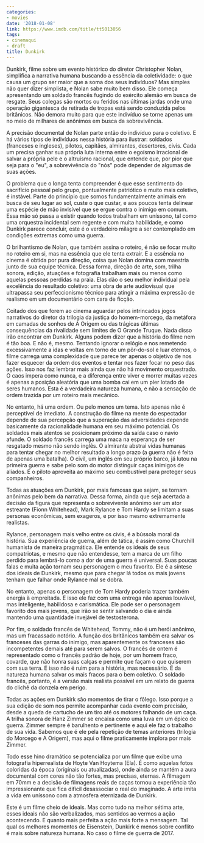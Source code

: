 ```yaml
---
categories:
- movies
date: '2018-01-08'
link: https://www.imdb.com/title/tt5013056
tags:
- cinemaqui
- draft
title: Dunkirk
---
```


Dunkirk, filme sobre um evento histórico do diretor Christopher Nolan, simplifica a narrativa humana buscando a essência da coletividade: o que causa um grupo ser maior que a soma dos seus indivíduos? Mas simples não quer dizer simplista, e Nolan sabe muito bem disso. Ele começa apresentando um soldado francês fugindo do exército alemão em busca de resgate. Seus colegas são mortos ou feridos nas últimas jardas onde uma operação gigantesca de retirada de tropas está sendo conduzida pelos britânicos. Não demora muito para que este indivíduo se torne apenas um no meio de milhares de anônimos em busca da sobrevivência.

A precisão documental de Nolan parte então do indivíduo para o coletivo. E há vários tipos de indivíduos nessa história para ilustrar: soldados (franceses e ingleses), pilotos, capitães, almirantes, desertores, civis. Cada um precisa ganhar sua própria luta interna entre o egoísmo irracional de salvar a própria pele e o altruísmo racional, que entende que, por pior que seja para o "eu", a sobrevivência do "nós" pode depender de algumas de suas ações.

O problema que o longa tenta compreender é que esse sentimento do sacrifício pessoal pelo grupo, pontualmente patriótico e muito mais coletivo, é instável. Parte do princípio que somos fundamentalmente animais em busca de seu lugar ao sol, custe o que custar, e aos poucos tenta delinear uma espécie de mão invisível que se ergue contra o inimigo em comum. Essa mão só passa a existir quando todos trabalham em uníssono, tal como uma orquestra incidental sem regente e com muita habilidade, e como Dunkirk parece concluir, este é o verdadeiro milagre a ser contemplado em condições extremas como uma guerra.

O brilhantismo de Nolan, que também assina o roteiro, é não se focar muito no roteiro em si, mas na essência que ele tenta extrair. E a essência no cinema é obtida por pura direção, coisa que Nolan domina com maestria junto de sua equipe técnica. Dessa forma, direção de arte, som, trilha sonora, edição, atuações e fotografia trabalham mais ou menos como aquelas pessoas perdidas na praia. Elas dão o seu melhor individual pela excelência do resultado coletivo: uma obra de arte audiovisual que ultrapassa seu perfeccionismo técnico para atingir a máxima expressão de realismo em um documentário com cara de ficção.

Coitado dos que forem ao cinema aguardar pelos intrincados jogos narrativos do diretor da trilogia da justiça do homem-morcego, da metáfora em camadas de sonhos de A Origem ou das trágicas últimas consequências da rivalidade sem limites de O Grande Truque. Nada disso irão encontrar em Dunkirk. Alguns podem dizer que a história do filme nem é tão boa. E não é, mesmo. Tentando ignorar o relógio e nos remetendo excessivamente a idas e voltas em torno de um pôr-do-sol e luar eternos, o filme carrega uma complexidade que parece ter apenas o objetivo de nos fazer esquecer da ordem dos eventos e tentar nos fazer focar no peso das ações. Isso nos faz lembrar mais ainda que não há movimento orquestrado. O caos impera como nunca, e a diferença entre viver e morrer muitas vezes é apenas a posição aleatória que uma bomba cai em um píer lotado de seres humanos. Esta é a verdadeira natureza humana, e não a sensação de ordem trazida por um roteiro mais mecânico.

No entanto, há uma ordem. Ou pelo menos um tema. Isto apenas não é perceptível de imediato. A construção do filme na mente do espectador depende de sua percepção que a superação das adversidades depende basicamente da racionalidade humana em seu máximo potencial. Os soldados mais atentos se posicionam próximo da saída caso o navio afunde. O soldado francês carrega uma maca na esperança de ser resgatado mesmo não sendo inglês. O almirante abstrai vidas humanas para tentar chegar no melhor resultado a longo prazo (a guerra não é feita de apenas uma batalha). O civil, um inglês em seu próprio barco, já lutou na primeira guerra e sabe pelo som do motor distinguir caças inimigos de aliados. E o piloto aproveita ao máximo seu combustível para proteger seus companheiros.

Todas as atuações em Dunkirk, por mais famosas que sejam, se tornam anônimas pelo bem da narrativa. Dessa forma, ainda que seja acertada a decisão da figura que representa o sobrevivente anônimo ser um ator estreante (Fionn Whitehead), Mark Rylance e Tom Hardy se limitam a suas personas econômicas, sem exageros, e por isso mesmo extremamente realistas.

Rylance, personagem mais velho entre os civis, é a bússola moral da história. Sua experiência de guerra, além de tática, é assim como Churchill humanista de maneira pragmática. Ele entende os ideais de seus compatriotas, e mesmo que não entendesse, tem a marca de um filho perdido para lembrá-lo como a dor de uma guerra é universal. Suas poucas falas e muita ação tornam seu personagem o meu favorito. Ele é a síntese dos ideais de Dunkirk, mesmo que para chegar lá todos os mais jovens tenham que falhar onde Rylance mal se dobra.

No entanto, apenas o personagem de Tom Hardy poderia trazer também energia à empreitada. E isso ele faz com uma entrega não apenas louvável, mas inteligente, habilidosa e carismática. Ele pode ser o personagem favorito dos mais jovens, que irão se sentir salvando o dia e ainda mantendo uma quantidade invejável de testosterona.

Por fim, o soldado francês de Whitehead, Tommy, não é um herói anônimo, mas um fracassado notório. A função dos britânicos também era salvar os franceses das garras do inimigo, mas aparentemente os franceses são incompetentes demais até para serem salvos. O francês de ontem é representado como o francês padrão de hoje, por um homem fraco, covarde, que não honra suas calças e permite que façam o que quiserem com sua terra. E isso não é ruim para a história, mas necessário. É da natureza humana salvar os mais fracos para o bem coletivo. O soldado francês, portanto, é a versão mais realista possível em um relato de guerra do clichê da donzela em perigo.

Todas as ações em Dunkirk são momentos de tirar o fôlego. Isso porque a sua edição de som nos permite acompanhar cada evento com precisão, desde a queda de cartucho de um tiro até os motores falhando de um caça. A trilha sonora de Hanz Zimmer se encaixa como uma luva em um épico de guerra. Zimmer sempre é barulhento e pertinente e aqui ele faz o trabalho de sua vida. Sabemos que é ele pela repetição de temas anteriores (trilogia do Morcego e A Origem), mas aqui o filme praticamente implora por mais Zimmer.

Todo esse hino dramático se potencializa por um filme que exibe uma fotografia hiperrealista de Hoyte Van Hoytema (Ela). É como aquelas fotos coloridas da época (originais ou atualizadas), onde ainda se mantém a aura documental com cores não tão fortes, mas precisas, eternas. A filmagem em 70mm e a decisão de filmagens reais de caças tornou a experiência tão impressionante que fica difícil desassociar o real do imaginado. A arte imita a vida em uníssono com a atmosfera eternizada de Dunkirk.

Este é um filme cheio de ideais. Mas como tudo na melhor sétima arte, esses ideais não são verbalizados, mas sentidos ao vermos a ação acontecendo. E quanto mais perfeita a ação mais forte a mensagem. Tal qual os melhores momentos de Eisenstein, Dunkirk é menos sobre conflito é mais sobre natureza humana. No caso o filme de guerra de 2017.
